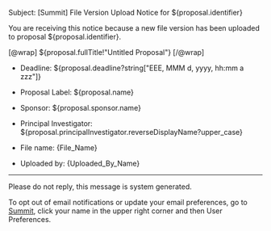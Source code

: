 Subject: [Summit] File Version Upload Notice for ${proposal.identifier}

You are receiving this notice because a new file version has been uploaded to proposal ${proposal.identifier}.

[@wrap]
${proposal.fullTitle!"Untitled Proposal"}
[/@wrap]

* Deadline: ${proposal.deadline?string["EEE, MMM d, yyyy, hh:mm a zzz"]}
* Proposal Label: ${proposal.name}
* Sponsor: ${proposal.sponsor.name}
* Principal Investigator: ${proposal.principalInvestigator.reverseDisplayName?upper_case}

*	File name: {File_Name}
*	Uploaded by: {Uploaded_By_Name}

------------------------------------------------------------------------
Please do not reply, this message is system generated.

To opt out of email notifications or update your email preferences, go to [Summit](summit.vt.edu), click your name in the upper right corner and then User Preferences.
